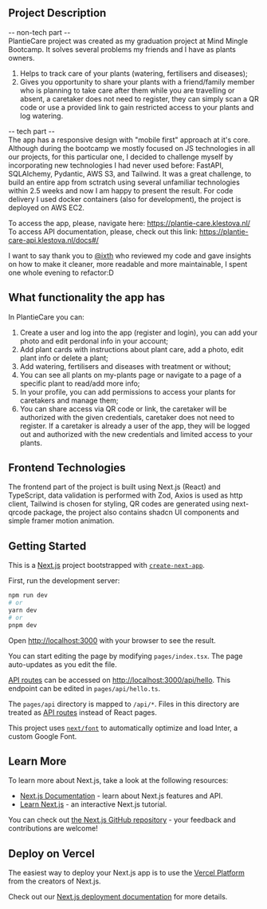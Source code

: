 ## Project Description
-- non-tech part --\
PlantieCare project was created as my graduation project at Mind Mingle Bootcamp. It solves several problems my friends and I have as plants owners. 
1. Helps to track care of your plants (watering, fertilisers and diseases);
2. Gives you opportunity to share your plants with a friend/family member who is planning to take care after them while you are travelling or absent, a caretaker does not need to register, they can simply scan a QR code or use a provided link to gain restricted access to your plants and log watering.

-- tech part --\
The app has a responsive design with "mobile first" approach at it's core.  
Although during the bootcamp we mostly focused on JS technologies in all our projects,  for this particular one, I decided to challenge myself by incorporating new technologies I had never used before: FastAPI, SQLAlchemy, Pydantic, AWS S3, and Tailwind. It was a great challenge, to build an entire app from sctratch using several unfamiliar technologies within 2.5 weeks and now I am happy to present the result.
For code delivery I used docker containers (also for development), the project is deployed on AWS EC2.

To access the app, please, navigate here: https://plantie-care.klestova.nl/  
To access API documentation, please, check out this link: https://plantie-care-api.klestova.nl/docs#/  

I want to say thank you to [@ixth](https://github.com/ixth) who reviewed my code and gave insights on how to make it cleaner, more readable and more maintainable, I spent one whole evening to refactor:D

## What functionality the app has
In PlantieCare you can:  
1. Create a user and log into the app (register and login), you can add your photo and edit perdonal info in your account;  
2. Add plant cards with instructions about plant care, add a photo, edit plant info or delete a plant;  
3. Add watering, fertilisers and diseases with treatment or without;  
4. You can see all plants on my-plants page or navigate to a page of a specific plant to read/add more info;  
5. In your profile, you can add permissions to access your plants for caretakers and manage them;  
6. You can share access via QR code or link, the caretaker will be authorized with the given credentials, caretaker does not need to register. If a caretaker is already a user of the app, they will be logged out and authorized with the new credentials and limited access to your plants.  

## Frontend Technologies
The frontend part of the project is built using Next.js (React) and TypeScript, data validation is performed with Zod, Axios is used as http client, Tailwind is chosen for styling, QR codes are generated using next-qrcode package, the project also contains shadcn UI components and simple framer motion animation.

## Getting Started

This is a [Next.js](https://nextjs.org/) project bootstrapped with [`create-next-app`](https://github.com/vercel/next.js/tree/canary/packages/create-next-app).

First, run the development server:

```bash
npm run dev
# or
yarn dev
# or
pnpm dev
```

Open [http://localhost:3000](http://localhost:3000) with your browser to see the result.

You can start editing the page by modifying `pages/index.tsx`. The page auto-updates as you edit the file.

[API routes](https://nextjs.org/docs/api-routes/introduction) can be accessed on [http://localhost:3000/api/hello](http://localhost:3000/api/hello). This endpoint can be edited in `pages/api/hello.ts`.

The `pages/api` directory is mapped to `/api/*`. Files in this directory are treated as [API routes](https://nextjs.org/docs/api-routes/introduction) instead of React pages.

This project uses [`next/font`](https://nextjs.org/docs/basic-features/font-optimization) to automatically optimize and load Inter, a custom Google Font.

## Learn More

To learn more about Next.js, take a look at the following resources:

- [Next.js Documentation](https://nextjs.org/docs) - learn about Next.js features and API.
- [Learn Next.js](https://nextjs.org/learn) - an interactive Next.js tutorial.

You can check out [the Next.js GitHub repository](https://github.com/vercel/next.js/) - your feedback and contributions are welcome!

## Deploy on Vercel

The easiest way to deploy your Next.js app is to use the [Vercel Platform](https://vercel.com/new?utm_medium=default-template&filter=next.js&utm_source=create-next-app&utm_campaign=create-next-app-readme) from the creators of Next.js.

Check out our [Next.js deployment documentation](https://nextjs.org/docs/deployment) for more details.
